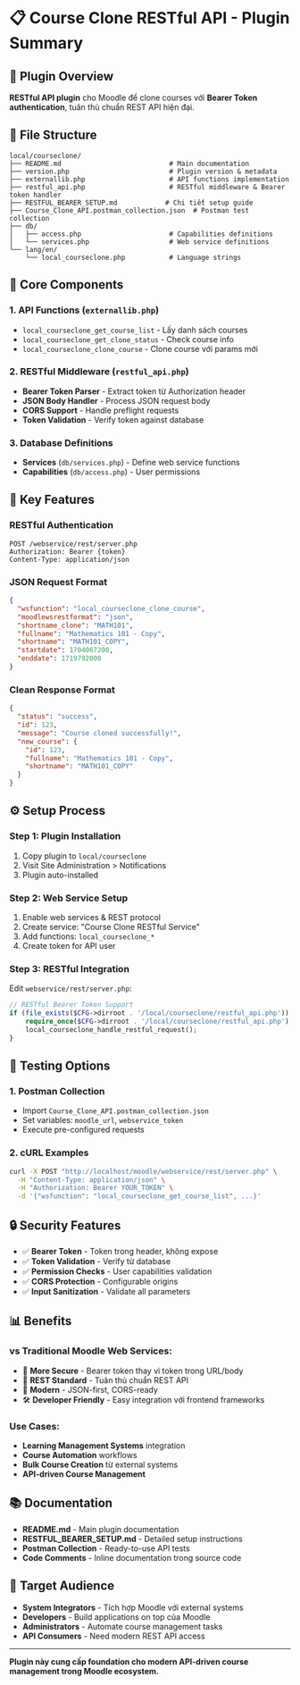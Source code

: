 # 📋 Course Clone RESTful API - Plugin Summary

## 🎯 **Plugin Overview**

**RESTful API plugin** cho Moodle để clone courses với **Bearer Token authentication**, tuân thủ chuẩn REST API hiện đại.

## 📁 **File Structure**

```
local/courseclone/
├── README.md                           # Main documentation  
├── version.php                         # Plugin version & metadata
├── externallib.php                     # API functions implementation
├── restful_api.php                     # RESTful middleware & Bearer token handler
├── RESTFUL_BEARER_SETUP.md            # Chi tiết setup guide
├── Course_Clone_API.postman_collection.json  # Postman test collection
├── db/
│   ├── access.php                      # Capabilities definitions
│   └── services.php                    # Web service definitions  
└── lang/en/
    └── local_courseclone.php           # Language strings
```

## 🔧 **Core Components**

### **1. API Functions** (`externallib.php`)
- `local_courseclone_get_course_list` - Lấy danh sách courses
- `local_courseclone_get_clone_status` - Check course info
- `local_courseclone_clone_course` - Clone course với params mới

### **2. RESTful Middleware** (`restful_api.php`)
- **Bearer Token Parser** - Extract token từ Authorization header
- **JSON Body Handler** - Process JSON request body
- **CORS Support** - Handle preflight requests
- **Token Validation** - Verify token against database

### **3. Database Definitions**
- **Services** (`db/services.php`) - Define web service functions
- **Capabilities** (`db/access.php`) - User permissions

## 🚀 **Key Features**

### **RESTful Authentication**
```http
POST /webservice/rest/server.php
Authorization: Bearer {token}
Content-Type: application/json
```

### **JSON Request Format**
```json
{
  "wsfunction": "local_courseclone_clone_course",
  "moodlewsrestformat": "json", 
  "shortname_clone": "MATH101",
  "fullname": "Mathematics 101 - Copy",
  "shortname": "MATH101_COPY",
  "startdate": 1704067200,
  "enddate": 1719792000
}
```

### **Clean Response Format**
```json
{
  "status": "success",
  "id": 123,
  "message": "Course cloned successfully!",
  "new_course": {
    "id": 123,
    "fullname": "Mathematics 101 - Copy",
    "shortname": "MATH101_COPY"
  }
}
```

## ⚙️ **Setup Process**

### **Step 1: Plugin Installation**
1. Copy plugin to `local/courseclone`
2. Visit Site Administration > Notifications
3. Plugin auto-installed

### **Step 2: Web Service Setup**
1. Enable web services & REST protocol
2. Create service: "Course Clone RESTful Service"  
3. Add functions: `local_courseclone_*`
4. Create token for API user

### **Step 3: RESTful Integration**
Edit `webservice/rest/server.php`:
```php
// RESTful Bearer Token Support
if (file_exists($CFG->dirroot . '/local/courseclone/restful_api.php')) {
    require_once($CFG->dirroot . '/local/courseclone/restful_api.php');
    local_courseclone_handle_restful_request();
}
```

## 🧪 **Testing Options**

### **1. Postman Collection**
- Import `Course_Clone_API.postman_collection.json`
- Set variables: `moodle_url`, `webservice_token`
- Execute pre-configured requests

### **2. cURL Examples**
```bash
curl -X POST "http://localhost/moodle/webservice/rest/server.php" \
  -H "Content-Type: application/json" \
  -H "Authorization: Bearer YOUR_TOKEN" \
  -d '{"wsfunction": "local_courseclone_get_course_list", ...}'
```

## 🔒 **Security Features**

- ✅ **Bearer Token** - Token trong header, không expose
- ✅ **Token Validation** - Verify từ database  
- ✅ **Permission Checks** - User capabilities validation
- ✅ **CORS Protection** - Configurable origins
- ✅ **Input Sanitization** - Validate all parameters

## 📊 **Benefits**

### **vs Traditional Moodle Web Services:**
- 🔐 **More Secure** - Bearer token thay vì token trong URL/body
- 🚀 **REST Standard** - Tuân thủ chuẩn REST API
- 📱 **Modern** - JSON-first, CORS-ready
- 🛠️ **Developer Friendly** - Easy integration với frontend frameworks

### **Use Cases:**
- **Learning Management Systems** integration
- **Course Automation** workflows  
- **Bulk Course Creation** từ external systems
- **API-driven Course Management**

## 📚 **Documentation**

- **README.md** - Main plugin documentation
- **RESTFUL_BEARER_SETUP.md** - Detailed setup instructions
- **Postman Collection** - Ready-to-use API tests
- **Code Comments** - Inline documentation trong source code

## 🎯 **Target Audience**

- **System Integrators** - Tích hợp Moodle với external systems
- **Developers** - Build applications on top của Moodle
- **Administrators** - Automate course management tasks
- **API Consumers** - Need modern REST API access

---

**Plugin này cung cấp foundation cho modern API-driven course management trong Moodle ecosystem.**